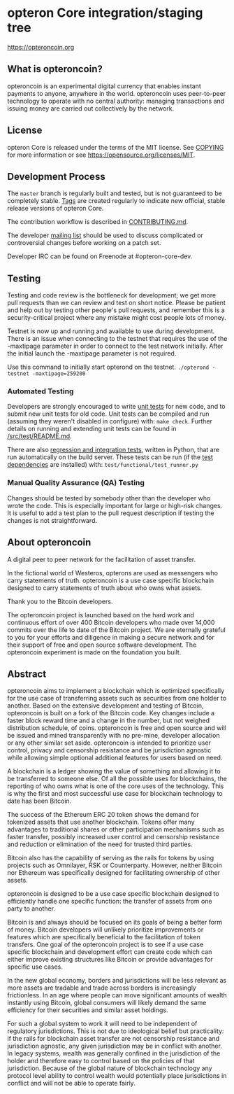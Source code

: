 opteron Core integration/staging tree
=====================================

https://opteroncoin.org

What is opteroncoin?
----------------

opteroncoin is an experimental digital currency that enables instant payments to
anyone, anywhere in the world. opteroncoin uses peer-to-peer technology to operate
with no central authority: managing transactions and issuing money are carried
out collectively by the network.



License
-------

opteron Core is released under the terms of the MIT license. See [COPYING](COPYING) for more
information or see https://opensource.org/licenses/MIT.

Development Process
-------------------

The `master` branch is regularly built and tested, but is not guaranteed to be
completely stable. [Tags](https://github.com/opteronProject/opteroncoin/tags) are created
regularly to indicate new official, stable release versions of opteron Core.

The contribution workflow is described in [CONTRIBUTING.md](CONTRIBUTING.md).

The developer [mailing list](https://lists.linuxfoundation.org/mailman/listinfo/opteron-dev)
should be used to discuss complicated or controversial changes before working
on a patch set.

Developer IRC can be found on Freenode at #opteron-core-dev.

Testing
-------

Testing and code review is the bottleneck for development; we get more pull
requests than we can review and test on short notice. Please be patient and help out by testing
other people's pull requests, and remember this is a security-critical project where any mistake might cost people
lots of money.

Testnet is now up and running and available to use during development. There is an issue when connecting to the testnet that requires the use of the -maxtipage parameter in order to connect to the test network initially. After the initial launch the -maxtipage parameter is not required.

Use this command to initially start opterond on the testnet. <code>./opterond -testnet -maxtipage=259200</code>

### Automated Testing

Developers are strongly encouraged to write [unit tests](src/test/README.md) for new code, and to
submit new unit tests for old code. Unit tests can be compiled and run
(assuming they weren't disabled in configure) with: `make check`. Further details on running
and extending unit tests can be found in [/src/test/README.md](/src/test/README.md).

There are also [regression and integration tests](/test), written
in Python, that are run automatically on the build server.
These tests can be run (if the [test dependencies](/test) are installed) with: `test/functional/test_runner.py`


### Manual Quality Assurance (QA) Testing

Changes should be tested by somebody other than the developer who wrote the
code. This is especially important for large or high-risk changes. It is useful
to add a test plan to the pull request description if testing the changes is
not straightforward.


About opteroncoin
----------------
A digital peer to peer network for the facilitation of asset transfer.



In the fictional world of Westeros, opterons are used as messengers who carry statements of truth. opteroncoin is a use case specific blockchain designed to carry statements of truth about who owns what assets.



Thank you to the Bitcoin developers.

The opteroncoin project is launched based on the hard work and continuous effort of over 400 Bitcoin developers who made over 14,000 commits over the life to date of the Bitcoin project. We are eternally grateful to you for your efforts and diligence in making a secure network and for their support of free and open source software development.  The opteroncoin experiment is made on the foundation you built.


Abstract
----------------
opteroncoin aims to implement a blockchain which is optimized specifically for the use case of transferring assets such as securities from one holder to another. Based on the extensive development and testing of Bitcoin, opteroncoin is built on a fork of the Bitcoin code. Key changes include a faster block reward time and a change in the number, but not weighed distribution schedule, of coins. opteroncoin is free and open source and will be issued and mined transparently with no pre-mine, developer allocation or any other similar set aside. opteroncoin is intended to prioritize user control, privacy and censorship resistance and be jurisdiction agnostic while allowing simple optional additional features for users based on need.



A blockchain is a ledger showing the value of something and allowing it to be transferred to someone else. Of all the possible uses for blockchains, the reporting of who owns what is one of the core uses of the technology.  This is why the first and most successful use case for blockchain technology to date has been Bitcoin.

The success of the Ethereum ERC 20 token shows the demand for tokenized assets that use another blockchain.  Tokens offer many advantages to traditional shares or other participation mechanisms such as faster transfer, possibly increased user control and censorship resistance and reduction or elimination of the need for trusted third parties.

Bitcoin also has the capability of serving as the rails for tokens by using projects such as Omnilayer, RSK or Counterparty. However, neither Bitcoin nor Ethereum was specifically designed for facilitating ownership of other assets.

opteroncoin is designed to be a use case specific blockchain designed to efficiently handle one specific function: the transfer of assets from one party to another.

Bitcoin is and always should be focused on its goals of being a better form of money. Bitcoin developers will unlikely prioritize improvements or features which are specifically beneficial to the facilitation of token transfers.  One goal of the opteroncoin project is to see if a use case specific blockchain and development effort can create code which can either improve existing structures like Bitcoin or provide advantages for specific use cases.

In the new global economy, borders and jurisdictions will be less relevant as more assets are tradable and trade across borders is increasingly frictionless. In an age where people can move significant amounts of wealth instantly using Bitcoin, global consumers will likely demand the same efficiency for their securities and similar asset holdings.

For such a global system to work it will need to be independent of regulatory jurisdictions.  This is not due to ideological belief but practicality: if the rails for blockchain asset transfer are not censorship resistance and jurisdiction agnostic, any given jurisdiction may be in conflict with another.  In legacy systems, wealth was generally confined in the jurisdiction of the holder and therefore easy to control based on the policies of that jurisdiction. Because of the global nature of blockchain technology any protocol level ability to control wealth would potentially place jurisdictions in conflict and will not be able to operate fairly.

